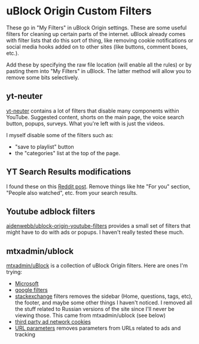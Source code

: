 # uBlock Origin Custom Filters

These go in "My Filters" in uBlock Origin settings. These are some useful filters for cleaning up certain parts of the internet. uBlock already comes with filter lists that do this sort of thing, like removing cookie notifications or social media hooks added on to other sites (like buttons, comment boxes, etc.).

Add these by specifying the raw file location (will enable all the rules) or by pasting them into "My Filters" in uBlock. The latter method will allow you to remove some bits selectively.

## yt-neuter

[yt-neuter](https://github.com/mchangrh/yt-neuter) contains a lot of filters that disable many components within YouTube. Suggested content, shorts on the main page, the voice search button, popups, surveys. What you're left with is just the videos.

I myself disable some of the filters such as:

- "save to playlist" button
- the "categories" list at the top of the page.

## YT Search Results modifications

I found these on this [Reddit post](https://www.reddit.com/r/youtube/comments/rpmx2y/how_to_remove_related_to_your_search_related/). Remove things like hte "For you" section, "People also watched", etc. from your search results.

## Youtube adblock filters

[aidenwebb/ublock-origin-youtube-filters](https://github.com/Aidenwebb/ublock-origin-youtube-filters) provides a small set of filters that might have to do with ads or popups. I haven't really tested these much.

## mtxadmin/ublock

[mtxadmin/uBlock](https://github.com/mtxadmin/ublock) is a collection of uBlock Origin filters. Here are ones I'm trying:

- [Microsoft](https://github.com/mtxadmin/ublock/raw/master/filters/microsoft)
- [google filters](https://github.com/mtxadmin/ublock/raw/master/filters/google)
- [stackexchange](https://raw.githubusercontent.com/mtxadmin/ublock/master/filters/stackexchange) filters removes the sidebar (Home, questions, tags, etc), the footer, and maybe some other things I haven't noticed. I removed all the stuff related to Russian versions of the site since I'll never be viewing those. This came from mtxadmin/ublock (see below)
- [third party ad network cookies](https://github.com/mtxadmin/ublock/raw/master/filters/_cookies)
- [URL parameters](https://github.com/mtxadmin/ublock/raw/master/filters/_removeparams) removes parameters from URLs related to ads and tracking

